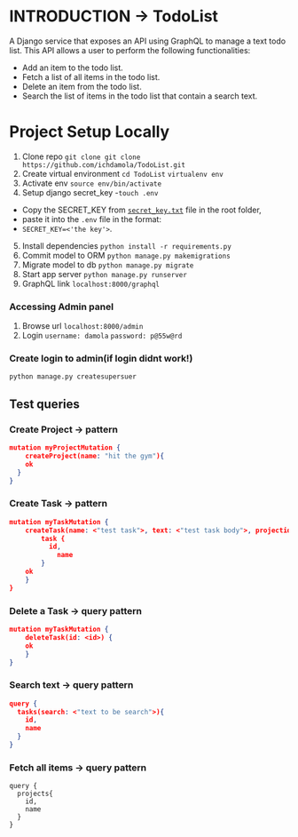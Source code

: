 # INTRODUCTION -> TodoList
A Django service that exposes an API using GraphQL to manage a text todo list.
This API allows a user to perform the following functionalities:

- Add an item to the todo list.
- Fetch a list of all items in the todo list.
- Delete an item from the todo list.
- Search the list of items in the todo list that contain a search text.

# Project Setup Locally
1. Clone repo
```git clone git clone https://github.com/ichdamola/TodoList.git```
2. Create virtual environment
```cd TodoList```
```virtualenv env```
3. Activate env
```source env/bin/activate```
4. Setup django secret_key
-```touch .env``` 
- Copy the SECRET_KEY from [```secret_key.txt```](https://github.com/ichdamola/TodoList/blob/main/secret_key.txt) file in the root folder,
- paste it into the ```.env``` file in the format: 
- ```SECRET_KEY=<'the key'>```.
5. Install dependencies
```python install -r requirements.py```
6. Commit model to ORM
```python manage.py makemigrations```
7. Migrate model to db
```python manage.py migrate```
8. Start app server
```python manage.py runserver```
9. GraphQL link
```localhost:8000/graphql```
### Accessing Admin panel
1. Browse url
```localhost:8000/admin```
2. Login
```username: damola```
```password: p@55w@rd```
### Create login to admin(if login didnt work!)
```python manage.py createsupersuer```


## Test queries
### Create Project -> pattern

```json
mutation myProjectMutation {
    createProject(name: "hit the gym"){
    ok
  }  
}
```
### Create Task -> pattern

```json
mutation myTaskMutation {
    createTask(name: <"test task">, text: <"test task body">, projectid: <id>) {
        task {
          id,
        	name
        }
    ok
    }
}
```

### Delete a Task -> query pattern
```json
mutation myTaskMutation {
    deleteTask(id: <id>) {
    ok
    }
}
```

### Search text -> query pattern

```json
query {
  tasks(search: <"text to be search">){
    id,
    name
  }
}
```


### Fetch all items -> query pattern

```
query {
  projects{
    id,
    name
  }
}
```


